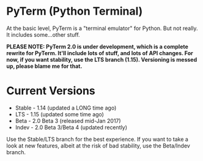 # PyTerm (Python Terminal)
At the basic level, PyTerm is a "terminal emulator" for Python. But not really. It includes some...other stuff.

**PLEASE NOTE: PyTerm 2.0 is under development, which is a complete rewrite for PyTerm. It'll include lots of stuff, and lots of API changes. For now, if you want stability, use the LTS branch (1.15). Versioning is messed up, please blame me for that.**

# Current Versions
* Stable - 1.14 (updated a LONG time ago)
* LTS - 1.15 (updated some time ago)
* Beta - 2.0 Beta 3 (released mid-Jan 2017)
* Indev - 2.0 Beta 3/Beta 4 (updated recently)

Use the Stable/LTS branch for the best experience. If you want to take a look at new features, albeit at the risk of bad stability, use the Beta/Indev branch.
